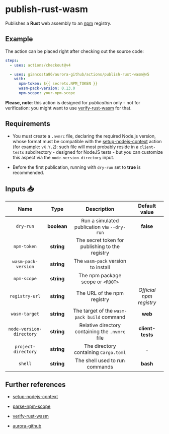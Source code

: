 # publish-rust-wasm

Publishes a **Rust** web assembly to an [npm](https://www.npmjs.com/) registry.

## Example

The action can be placed right after checking out the source code:

```yaml
steps:
  - uses: actions/checkout@v4

  - uses: giancosta86/aurora-github/actions/publish-rust-wasm@v5
    with:
      npm-token: ${{ secrets.NPM_TOKEN }}
      wasm-pack-version: 0.13.0
      npm-scope: your-npm-scope
```

**Please, note**: this action is designed for _publication_ only - not for verification: you might want to use [verify-rust-wasm](../verify-rust-wasm/README.md) for that.

## Requirements

- You must create a `.nvmrc` file, declaring the required Node.js version, whose format must be compatible with the [setup-nodejs-context](../setup-nodejs-context/README.md) action (for example: `vX.Y.Z`): such file will most probably reside in a `client-tests` subdirectory - designed for NodeJS tests - but you can customize this aspect via the `node-version-directory` input.

- Before the first publication, running with `dry-run` set to **true** is recommended.

## Inputs 📥

|           Name           |    Type     |                   Description                   |      Default value      |
| :----------------------: | :---------: | :---------------------------------------------: | :---------------------: |
|        `dry-run`         | **boolean** |   Run a simulated publication via `--dry-run`   |        **false**        |
|       `npm-token`        | **string**  | The secret token for publishing to the registry |                         |
|   `wasm-pack-version`    | **string**  |       The `wasm-pack` version to install        |                         |
|       `npm-scope`        | **string**  |        The npm package scope or `<ROOT>`        |                         |
|      `registry-url`      | **string**  |           The URL of the npm registry           | _Official npm registry_ |
|      `wasm-target`       | **string**  |   The target of the `wasm-pack build` command   |         **web**         |
| `node-version-directory` | **string**  | Relative directory containing the `.nvmrc` file |    **client-tests**     |
|   `project-directory`    | **string**  |      The directory containing `Cargo.toml`      |          **.**          |
|         `shell`          | **string**  |         The shell used to run commands          |        **bash**         |

## Further references

- [setup-nodejs-context](../setup-nodejs-context/README.md)

- [parse-npm-scope](../parse-npm-scope/README.md)

- [verify-rust-wasm](../verify-rust-wasm/README.md)

- [aurora-github](../../README.md)
